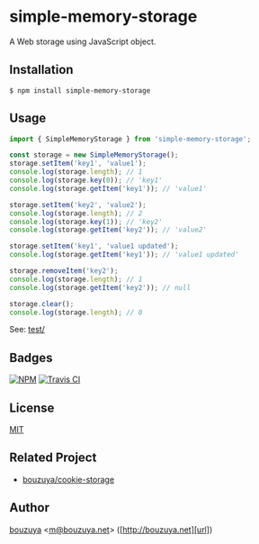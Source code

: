# simple-memory-storage

A Web storage using JavaScript object.

## Installation

```
$ npm install simple-memory-storage
```

## Usage

```ts
import { SimpleMemoryStorage } from 'simple-memory-storage';

const storage = new SimpleMemoryStorage();
storage.setItem('key1', 'value1');
console.log(storage.length); // 1
console.log(storage.key(0)); // 'key1'
console.log(storage.getItem('key1')); // 'value1'

storage.setItem('key2', 'value2');
console.log(storage.length); // 2
console.log(storage.key(1)); // 'key2'
console.log(storage.getItem('key2')); // 'value2'

storage.setItem('key1', 'value1 updated');
console.log(storage.getItem('key1')); // 'value1 updated'

storage.removeItem('key2');
console.log(storage.length); // 1
console.log(storage.getItem('key2')); // null

storage.clear();
console.log(storage.length); // 0
```

See: [test/](test)

## Badges

[![NPM][npm-badge]][npm]
[![Travis CI][travis-ci-badge]][travis-ci]

[npm-badge]: https://img.shields.io/npm/v/simple-memory-storage.svg
[npm]: https://www.npmjs.com/package/simple-memory-storage

[travis-ci-badge]: https://img.shields.io/travis/bouzuya/simple-memory-storage.svg
[travis-ci]: https://travis-ci.org/bouzuya/simple-memory-storage

## License

[MIT](LICENSE)

## Related Project

- [bouzuya/cookie-storage][]

[bouzuya/cookie-storage]: https://github.com/bouzuya/cookie-storage

## Author

[bouzuya][user] &lt;[m@bouzuya.net][email]&gt; ([http://bouzuya.net][url])

[user]: https://github.com/bouzuya
[email]: mailto:m@bouzuya.net
[url]: http://bouzuya.net
